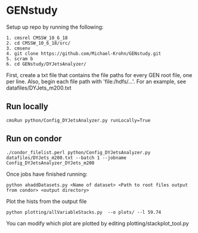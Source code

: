 # GENstudy

Setup up repo by running the following:

```
1. cmsrel CMSSW_10_6_18
2. cd CMSSW_10_6_18/src/
3. cmsenv
4. git clone https://github.com/Michael-Krohn/GENstudy.git
5. scram b
6. cd GENstudy/DYJetsAnalyzer/
```

First, create a txt file that contains the file paths for every GEN root file, one per line. Also, begin each file path with 'file:/hdfs/...'. For an example, see datafiles/DYJets_m200.txt


## Run locally
```
cmsRun python/Config_DYJetsAnalyzer.py runLocally=True
```

## Run on condor

```
./condor_filelist.perl python/Config_DYJetsAnalyzer.py datafiles/DYJets_m200.txt --batch 1 --jobname Config_DYJetsAnalyzer_DYJets_m200
```

Once jobs have finished running:

```
python ahaddDatasets.py <Name of dataset> <Path to root files output from condor> <output directory>
```

Plot the hists from the output file
```
python plotting/allVariableStacks.py  --o plots/ --l 59.74
```
You can modify which plot are plotted by editing plotting/stackplot_tool.py

